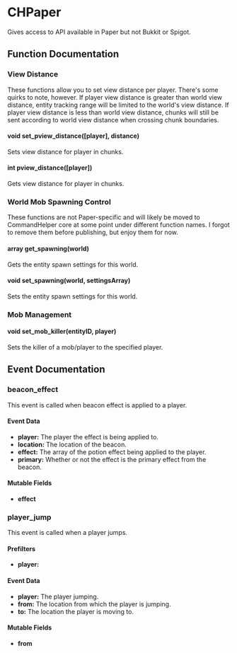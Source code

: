 # CHPaper

Gives access to API available in Paper but not Bukkit or Spigot.

## Function Documentation

### View Distance
These functions allow you to set view distance per player. There's some quirks to note, however. If player view distance is greater than world view distance, entity tracking range will be limited to the world's view distance. If player view distance is less than world view distance, chunks will still be sent according to world view distance when crossing chunk boundaries.

#### void set_pview_distance([player], distance)
Sets view distance for player in chunks.

#### int pview_distance([player])
Gets view distance for player in chunks.

### World Mob Spawning Control
These functions are not Paper-specific and will likely be moved to CommandHelper core at some point under different function names. I forgot to remove them before publishing, but enjoy them for now.

#### array get_spawning(world)
Gets the entity spawn settings for this world.

#### void set_spawning(world, settingsArray)
Sets the entity spawn settings for this world.

### Mob Management

#### void set_mob_killer(entityID, player)
Sets the killer of a mob/player to the specified player.

## Event Documentation

### beacon_effect

This event is called when beacon effect is applied to a player.

#### Event Data

* **player:** The player the effect is being applied to.
* **location:** The location of the beacon.
* **effect:** The array of the potion effect being applied to the player.
* **primary:** Whether or not the effect is the primary effect from the beacon.

#### Mutable Fields

* **effect**

### player_jump

This event is called when a player jumps.

#### Prefilters

* **player:** <string match>

#### Event Data

* **player:** The player jumping.
* **from:** The location from which the player is jumping.
* **to:** The location the player is moving to.

#### Mutable Fields

* **from**

